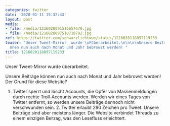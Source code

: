 ```yaml
---
categories: twitter
date: '2020-01-11 15:32:43'
layout: post
media:
- file: /media/1216020091516657670.jpg
- file: /media/1216020097518710792.jpg
ref: https://twitter.com/schwarzlichtwue/status/1216020118897119233
teaser: "Unser Tweet-Mirror  wurde \xFCberarbeitet.\n\n\n\nUnsere Beitr\xE4ge k\xF6\
  nnen nun auch nach Monat und Jahr bebrowst werden! "
title: 1216020118897119233
---
```

Unser Tweet-Mirror  wurde überarbeitet.



Unsere Beiträge können nun auch nach Monat und Jahr bebrowst werden! 
Der Grund für diese Website?



1. Twitter sperrt und löscht Accounts, die Opfer von Massenmeldungen durch rechte Troll-Accounts werden. Werden wir eines Tages von Twitter entfernt, so werden unsere Beiträge dennoch nicht verschwunden sein.
<span>2. </span>Twitter erlaubt 280 Zeichen pro Tweet. Unsere Beiträge sind aber meistens länger. Die Website verbindet Threads zu einem einzigen Beitrag, was den Lesefluss erleichtert.